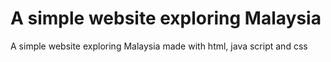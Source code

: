 # A simple website exploring Malaysia
A simple website exploring Malaysia made with html, java script and css
